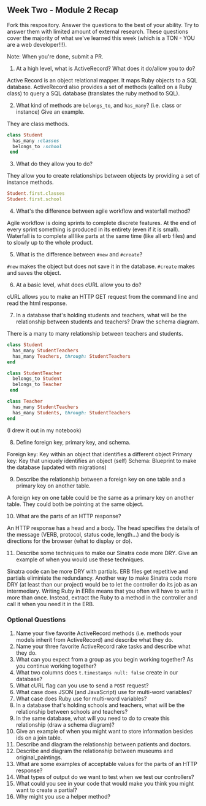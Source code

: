## Week Two - Module 2 Recap

Fork this respository. Answer the questions to the best of your ability. Try to answer them with limited amount of external research. These questions cover the majority of what we've learned this week (which is a TON - YOU are a web developer!!!). 

Note: When you're done, submit a PR. 

1. At a high level, what is ActiveRecord? What does it do/allow you to do?

  Active Record is an object relational mapper. It maps Ruby objects to a SQL database. ActiveRecord also provides a set of methods (called on a Ruby class) to query a SQL database (translates the ruby method to SQL).
  
2. What kind of methods are `belongs_to`, and `has_many`? (i.e. class or instance) Give an example.

  They are class methods.
  ```ruby
  class Student
    has_many :classes
    belongs_to :school
   end
  ```
3. What do they allow you to do?

  They allow you to create relationships between objects by providing a set of instance methods.
  ```ruby
  Student.first.classes
  Student.first.school
  ```
4. What's the difference between agile workflow and waterfall method?

  Agile workflow is doing sprints to complete discrete features. At the end of every sprint something is produced in its entirety (even if it is small). Waterfall is to complete all like parts at the same time (like all erb files) and to slowly up to the whole product.

5. What is the difference between `#new` and `#create`?

  `#new` makes the object but does not save it in the database. `#create` makes and saves the object.
  
6. At a basic level, what does cURL allow you to do?

  cURL allows you to make an HTTP GET request from the command line and read the html response.

7. In a database that's holding students and teachers, what will be the relationship between students and teachers? Draw the schema diagram.

  There is a many to many relationship between teachers and students.
  
  ```ruby
  class Student
    has_many StudentTeachers
    has_many Teachers, through: StudentTeachers
  end
  
  class StudentTeacher
    belongs_to Student
    belongs_to Teacher
   end
  
  class Teacher
    has_many StudentTeachers
    has_many Students, through: StudentTeachers
  end
  
  ```
  (I drew it out in my notebook)
  
8. Define foreign key, primary key, and schema.

  Foreign key: Key within an object that identifies a different object
  Primary key: Key that uniquely identifies an object (self)
  Schema: Blueprint to make the database (updated with migrations) 
  
9. Describe the relationship between a foreign key on one table and a primary key on another table.
  
  A foreign key on one table could be the same as a primary key on another table. They could both be pointing at the same object.

10. What are the parts of an HTTP response?

  An HTTP response has a head and a body. The head specifies the details of the message (VERB, protocol, status code, length...) and the body is directions for the browser (what to display or do).
  
11. Describe some techniques to make our Sinatra code more DRY. Give an example of when you would use these techniques.

  Sinatra code can be more DRY with partials. ERB files get repetitive and partials eliminiate the redundancy. Another way to make Sinatra code more DRY (at least than our project) would be to let the controller do its job as an intermediary. Writing Ruby in ERBs means that you often will have to write it more than once. Instead, extract the Ruby to a method in the controller and call it when you need it in the ERB.

### Optional Questions

1. Name your five favorite ActiveRecord methods (i.e. methods your models inherit from ActiveRecord) and describe what they do.
2. Name your three favorite ActiveRecord rake tasks and describe what they do.
4. What can you expect from a group as you begin working together? As you continue working together?
5. What two columns does `t.timestamps null: false` create in our database?
6. What cURL flag can you use to send a `POST` request?
7. What case does JSON (and JavaScript) use for multi-word variables?
8. What case does Ruby use for multi-word variables?
9. In a database that's holding schools and teachers, what will be the relationship between schools and teachers?
10. In the same database, what will you need to do to create this relationship (draw a schema diagram)?
11. Give an example of when you might want to store information besides ids on a join table.
12. Describe and diagram the relationship between patients and doctors.
13. Describe and diagram the relationship between museums and original_paintings.
14. What are some examples of acceptable values for the parts of an HTTP response?
15. What types of output do we want to test when we test our controllers?
16. What could you see in your code that would make you think you might want to create a partial?
17. Why might you use a helper method?
